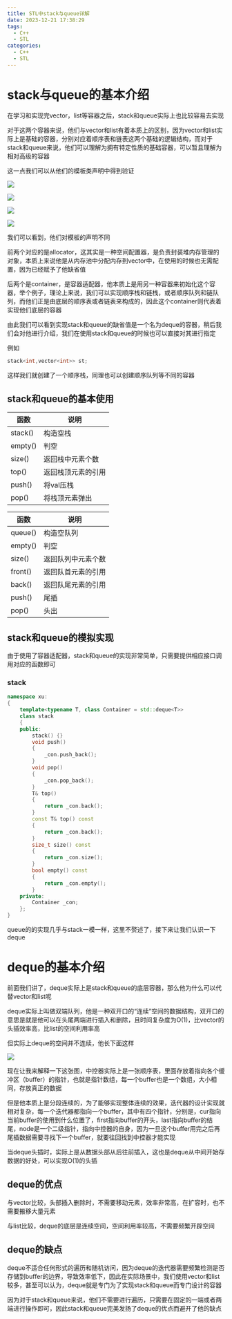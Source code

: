 ```yaml
---
title: STL中stack与queue详解
date: 2023-12-21 17:38:29
tags:
  - C++
  - STL
categories:
  - C++
  - STL
---
```


# stack与queue的基本介绍

在学习和实现完vector，list等容器之后，stack和queue实际上也比较容易去实现

对于这两个容器来说，他们与vector和list有着本质上的区别，因为vector和list实际上是基础的容器，分别对应着顺序表和链表这两个基础的逻辑结构，而对于stack和queue来说，他们可以理解为拥有特定性质的基础容器，可以暂且理解为相对高级的容器

这一点我们可以从他们的模板类声明中得到验证

![](https://s2.loli.net/2023/12/21/xzBDTuQplGqn2ay.png)

![](https://s2.loli.net/2023/12/21/aOe3UynkLYHQ5KF.png)

![](https://s2.loli.net/2023/12/21/WqhGvgfTY5JE2Rx.png)

![](https://s2.loli.net/2023/12/21/IOwlZUD4gMaWk5n.png)

我们可以看到，他们对模板的声明不同

前两个对应的是allocator，这其实是一种空间配置器，是负责封装堆内存管理的对象，本质上来说他是从内存池中分配内存到vector中，在使用的时候也无需配置，因为已经赋予了他缺省值

后两个是container，是容器适配器，他本质上是用另一种容器来初始化这个容器，举个例子，理论上来说，我们可以实现顺序栈和链栈，或者顺序队列和链队列，而他们正是由底层的顺序表或者链表来构成的，因此这个container则代表着实现他们底层的容器

由此我们可以看到实现stack和queue的缺省值是一个名为deque的容器，稍后我们会对他进行介绍，我们在使用stack和queue的时候也可以直接对其进行指定

例如

```c++
stack<int,vector<int>> st;
```

这样我们就创建了一个顺序栈，同理也可以创建顺序队列等不同的容器

## stack和queue的基本使用

| 函数    | 说明               |
| ------- | ------------------ |
| stack() | 构造空栈           |
| empty() | 判空               |
| size()  | 返回栈中元素个数   |
| top()   | 返回栈顶元素的引用 |
| push()  | 将val压栈          |
| pop()   | 将栈顶元素弹出     |

| 函数    | 说明               |
| ------- | ------------------ |
| queue() | 构造空队列         |
| empty() | 判空               |
| size()  | 返回队列中元素个数 |
| front() | 返回队首元素的引用 |
| back()  | 返回队尾元素的引用 |
| push()  | 尾插               |
| pop()   | 头出               |

## stack和queue的模拟实现

由于使用了容器适配器，stack和queue的实现非常简单，只需要提供相应接口调用对应的函数即可

### stack

```C++
namespace xu:
{
    template<typename T, class Container = std::deque<T>>
    class stack
    {
    public:
    	stack() {}
        void push()
        {
            _con.push_back();
        }
    	void pop()
        {
            _con.pop_back();
        }
        T& top()
        {
            return _con.back();
        }
        const T& top() const
        {
            return _con.back();
        }
        size_t size() const
        {
            return _con.size();
        }
        bool empty() const
        {
            return _con.empty();
        }
    private:
    	Container _con;
    };
}
```

queue的的实现几乎与stack一模一样，这里不赘述了，接下来让我们认识一下deque

# deque的基本介绍

前面我们讲了，deque实际上是stack和queue的底层容器，那么他为什么可以代替vector和list呢

deque实际上叫做双端队列，他是一种双开口的“连续”空间的数据结构，双开口的意思是就是他可以在头尾两端进行插入和删除，且时间复杂度为O(1)，比vector的头插效率高，比list的空间利用率高

但实际上deque的空间并不连续，他长下面这样

![](https://s2.loli.net/2023/12/21/5RerF8kaLyf4U1Z.png)

现在让我来解释一下这张图，中控器实际上是一张顺序表，里面存放着指向各个缓冲区（buffer）的指针，也就是指针数组，每一个buffer也是一个数组，大小相同，存放真正的数据

但是他本质上是分段连续的，为了能够实现整体连续的效果，迭代器的设计实现就相对复杂，每一个迭代器都指向一个buffer，其中有四个指针，分别是，cur指向当前buffer的使用到什么位置了，first指向buffer的开头，last指向buffer的结尾，node是一个二级指针，指向中控器的自身，因为一旦这个buffer用完之后再尾插数据需要寻找下一个buffer，就要往回找到中控器才能实现

当deque头插时，实际上是从数据头部从后往前插入，这也是deque从中间开始存数据的好处，可以实现O(1)的头插

## deque的优点

与vector比较，头部插入删除时，不需要移动元素，效率非常高，在扩容时，也不需要搬移大量元素

与list比较，deque的底层是连续空间，空间利用率较高，不需要频繁开辟空间

## deque的缺点

deque不适合任何形式的遍历和随机访问，因为deque的迭代器需要频繁检测是否存储到buffer的边界，导致效率低下，因此在实际场景中，我们使用vector和list较多，甚至可以认为，deque就是专门为了实现stack和queue而专门设计的容器

因为对于stack和queue来说，他们不需要进行遍历，只需要在固定的一端或者两端进行操作即可，因此stack和queue完美发扬了deque的优点而避开了他的缺点

